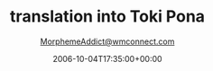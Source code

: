 ---
title: 'translation into Toki Pona'
posts: 6
hash: 't555'
author: 'MorphemeAddict@wmconnect.com'
date: 2006-10-04T17:35:00+00:00
sources:
  - http://forums.tokipona.org/viewtopic.php%3Ft=555.html
---